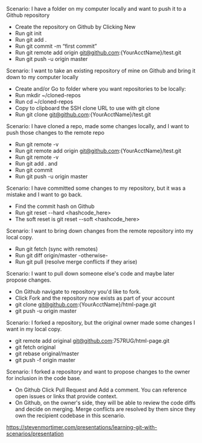Scenario: I have a folder on my computer locally and want to push it to a Github repository
* Create the repository on Github by Clicking New
* Run git init
* Run git add .
* Run git commit -m “first commit”
* Run git remote add origin git@github.com:{YourAcctName}/test.git
* Run git push -u origin master

Scenario: I want to take an existing repository of mine on Github and bring it down to my computer locally
* Create and/or Go to folder where you want repositories to be locally:
* Run mkdir ~/cloned-repos
* Run cd ~/cloned-repos
* Copy to clipboard the SSH clone URL to use with git clone
* Run git clone git@github.com:{YourAcctName}/test.git

Scenario: I have cloned a repo, made some changes locally, and I want to push those changes to the remote repo
* Run git remote -v
* Run git remote add origin git@github.com:{YourAcctName}/test.git
* Run git remote -v
* Run git add . and
* Run git commit
* Run git push -u origin master

Scenario: I have committed some changes to my repository, but it was a mistake and I want to go back.
* Find the commit hash on Github
* Run git reset --hard <hashcode_here>
* The soft reset is git reset --soft <hashcode_here>

Scenario: I want to bring down changes from the remote repository into my local copy.
* Run git fetch (sync with remotes)
* Run git diff origin/master -otherwise-
* Run git pull (resolve merge conflicts if they arise)

Scenario: I want to pull down someone else's code and maybe later propose changes.
* On Github navigate to repository you'd like to fork.
* Click Fork and the repository now exists as part of your account
* git clone git@github.com:{YourAcctName}/html-page.git
* git push -u origin master

Scenario: I forked a repository, but the original owner made some changes I want in my local copy.
* git remote add original git@github.com:757RUG/html-page.git
* git fetch original
* git rebase original/master
* git push -f origin master

Scenario: I forked a repository and want to propose changes to the owner for inclusion in the code base.
* On Github Click Pull Request and Add a comment. You can reference open issues or links that provide context.
* On Github, on the owner's side, they will be able to review the code diffs and decide on merging. Merge conflicts are resolved by them since they own the recipient codebase in this scenario.

https://stevenmortimer.com/presentations/learning-git-with-scenarios/presentation
